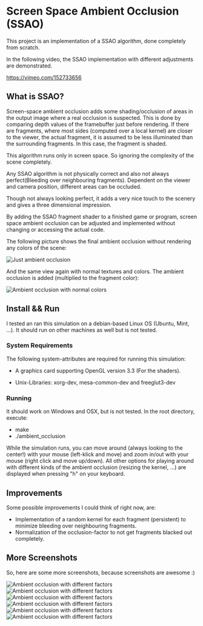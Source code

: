 # Screen Space Ambient Occlusion (SSAO)

This project is an implementation of a SSAO algorithm, done completely from scratch.

In the following video, the SSAO implementation with different adjustments are demonstrated.

https://vimeo.com/152733656

## What is SSAO?

Screen-space ambient occlusion adds some shading/occlusion of areas in the output image where a
real occlusion is suspected. This is done by comparing depth values of the framebuffer just before rendering.
If there are fragments, where most sides (computed over a local kernel) are closer to the viewer,
the actual fragment, it is assumed to be less illuminated than the surrounding fragments.
In this case, the fragment is shaded.

This algorithm runs only in screen space. So ignoring the complexity of the scene completely.

Any SSAO algorithm is not physically correct and also not always perfect(Bleeding over neighbouring fragments).
Dependent on the viewer and camera position, different areas can be occluded.

Though not always looking perfect, it adds a very nice touch to the scenery and gives a three dimensional
impression.

By adding the SSAO fragment shader to a finished game or program, screen space ambient occlusion can be
adjusted and implemented without changing or accessing the actual code.

The following picture shows the final ambient occlusion without rendering any colors of the scene:

![Just ambient occlusion](https://github.com/MauriceGit/Screen_Space_Ambient_Occlusion/blob/master/Screenshots/example5.png "Just ambient occlusion")

And the same view again with normal textures and colors. The ambient occlusion is added (multiplied to the fragment color):

![Ambient occlusion with normal colors](https://github.com/MauriceGit/Screen_Space_Ambient_Occlusion/blob/master/Screenshots/example6.png "Ambient occlusion with normal colors")

## Install && Run

I tested an ran this simulation on a debian-based Linux OS (Ubuntu, Mint, ...). It should run on other machines as well but is not
tested.

### System Requirements

The following system-attributes are required for running this simulation:

- A graphics card supporting OpenGL version 3.3 (For the shaders).

- Unix-Libraries: xorg-dev, mesa-common-dev and freeglut3-dev

### Running

It should work on Windows and OSX, but is not tested.
In the root directory, execute:

- make
- ./ambient_occlusion

While the simulation runs, you can move around (always looking to the center!) with your mouse (left-klick and move) and zoom in/out with your mouse (right click and move up/down).
All other options for playing around with different kinds of the ambient occlusion (resizing the kernel, ...) are displayed when pressing "h" on your keyboard.

## Improvements

Some possible improvements I could think of right now, are:

- Implementation of a random kernel for each fragment (persistent) to minimize bleeding over neighbouring fragments.
- Normalization of the occlusion-factor to not get fragments blacked out completely.

## More Screenshots

So, here are some more screenshots, because screenshots are awesome :)

![Ambient occlusion with different factors](https://github.com/MauriceGit/Screen_Space_Ambient_Occlusion/blob/master/Screenshots/example1.png "Ambient occlusion with different factors")
![Ambient occlusion with different factors](https://github.com/MauriceGit/Screen_Space_Ambient_Occlusion/blob/master/Screenshots/example2.png "Ambient occlusion with different factors")
![Ambient occlusion with different factors](https://github.com/MauriceGit/Screen_Space_Ambient_Occlusion/blob/master/Screenshots/example3.png "Ambient occlusion with different factors")
![Ambient occlusion with different factors](https://github.com/MauriceGit/Screen_Space_Ambient_Occlusion/blob/master/Screenshots/example4.png "Ambient occlusion with different factors")
![Ambient occlusion with different factors](https://github.com/MauriceGit/Screen_Space_Ambient_Occlusion/blob/master/Screenshots/example7.png "Ambient occlusion with different factors")
![Ambient occlusion with different factors](https://github.com/MauriceGit/Screen_Space_Ambient_Occlusion/blob/master/Screenshots/example8.png "Ambient occlusion with different factors")











